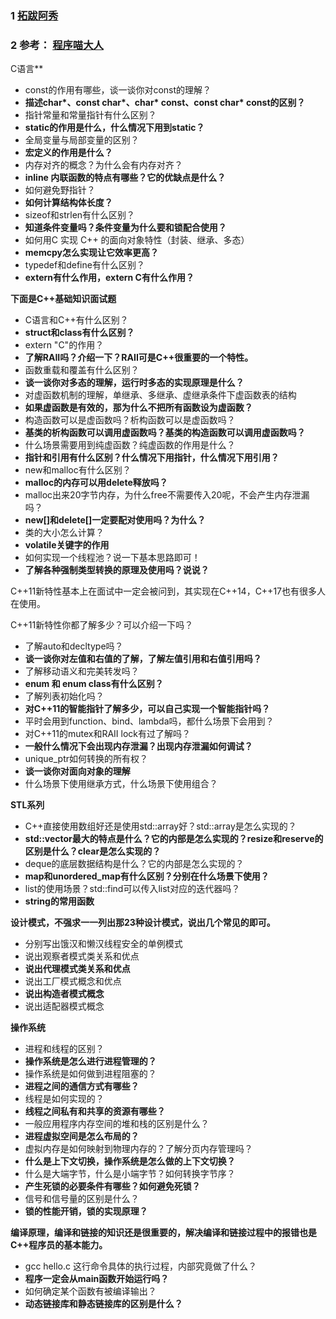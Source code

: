 ### 1  [拓跋阿秀](https://www.zhihu.com/question/451327108/answer/1868156551)





### 2  参考： [程序喵大人](https://www.zhihu.com/question/451327108/answer/1868370927)


C语言**

- const的作用有哪些，谈一谈你对const的理解？
- **描述char\*、const char\*、char\* const、const char\* const的区别？**
- 指针常量和常量指针有什么区别？
- **static的作用是什么，什么情况下用到static？**
- 全局变量与局部变量的区别？
- **宏定义的作用是什么？**
- 内存对齐的概念？为什么会有内存对齐？
- **inline 内联函数的特点有哪些？它的优缺点是什么？**
- 如何避免野指针？
- **如何计算结构体长度？**
- sizeof和strlen有什么区别？
- **知道条件变量吗？条件变量为什么要和锁配合使用？**
- 如何用C 实现 C++ 的面向对象特性（封装、继承、多态）
- **memcpy怎么实现让它效率更高？**
- typedef和define有什么区别？
- **extern有什么作用，extern C有什么作用？**

**下面是C++基础知识面试题**

- C语言和C++有什么区别？
- **struct和class有什么区别？**
- extern "C"的作用？
- **了解RAII吗？介绍一下？RAII可是C++很重要的一个特性。**
- 函数重载和覆盖有什么区别？
- **谈一谈你对多态的理解，运行时多态的实现原理是什么？**
- 对虚函数机制的理解，单继承、多继承、虚继承条件下虚函数表的结构
- **如果虚函数是有效的，那为什么不把所有函数设为虚函数？**
- 构造函数可以是虚函数吗？析构函数可以是虚函数吗？
- **基类的析构函数可以调用虚函数吗？基类的构造函数可以调用虚函数吗？**
- 什么场景需要用到纯虚函数？纯虚函数的作用是什么？
- **指针和引用有什么区别？什么情况下用指针，什么情况下用引用？**
- new和malloc有什么区别？
- **malloc的内存可以用delete释放吗？**
- malloc出来20字节内存，为什么free不需要传入20呢，不会产生内存泄漏吗？
- **new[]和delete[]一定要配对使用吗？为什么？**
- 类的大小怎么计算？
- **volatile关键字的作用**
- 如何实现一个线程池？说一下基本思路即可！
- **了解各种强制类型转换的原理及使用吗？说说？**

C++11新特性基本上在面试中一定会被问到，其实现在C++14，C++17也有很多人在使用。

C++11新特性你都了解多少？可以介绍一下吗？

- 了解auto和decltype吗？
- **谈一谈你对左值和右值的了解，了解左值引用和右值引用吗？**
- 了解移动语义和完美转发吗？
- **enum 和 enum class有什么区别？**
- 了解列表初始化吗？
- **对C++11的智能指针了解多少，可以自己实现一个智能指针吗？**
- 平时会用到function、bind、lambda吗，都什么场景下会用到？
- 对C++11的mutex和RAII lock有过了解吗？
- **一般什么情况下会出现内存泄漏？出现内存泄漏如何调试？**
- unique_ptr如何转换的所有权？
- **谈一谈你对面向对象的理解**
- 什么场景下使用继承方式，什么场景下使用组合？

**STL系列**

- C++直接使用数组好还是使用std::array好？std::array是怎么实现的？
- **std::vector最大的特点是什么？它的内部是怎么实现的？resize和reserve的区别是什么？clear是怎么实现的？**
- deque的底层数据结构是什么？它的内部是怎么实现的？
- **map和unordered_map有什么区别？分别在什么场景下使用？**
- list的使用场景？std::find可以传入list对应的迭代器吗？
- **string的常用函数**

**设计模式，不强求一一列出那23种设计模式，说出几个常见的即可。**

- 分别写出饿汉和懒汉线程安全的单例模式
- 说出观察者模式类关系和优点
- **说出代理模式类关系和优点**
- 说出工厂模式概念和优点
- **说出构造者模式概念**
- 说出适配器模式概念

**操作系统**

- 进程和线程的区别？
- **操作系统是怎么进行进程管理的？**
- 操作系统是如何做到进程阻塞的？
- **进程之间的通信方式有哪些？**
- 线程是如何实现的？
- **线程之间私有和共享的资源有哪些？**
- 一般应用程序内存空间的堆和栈的区别是什么？
- **进程虚拟空间是怎么布局的？**
- 虚拟内存是如何映射到物理内存的？了解分页内存管理吗？
- **什么是上下文切换，操作系统是怎么做的上下文切换？**
- 什么是大端字节，什么是小端字节？如何转换字节序？
- **产生死锁的必要条件有哪些？如何避免死锁？**
- 信号和信号量的区别是什么？
- **锁的性能开销，锁的实现原理？**

**编译原理，编译和链接的知识还是很重要的，解决编译和链接过程中的报错也是C++程序员的基本能力。**

- gcc hello.c 这行命令具体的执行过程，内部究竟做了什么？
- **程序一定会从main函数开始运行吗？**
- 如何确定某个函数有被编译输出？
- **动态链接库和静态链接库的区别是什么？**
